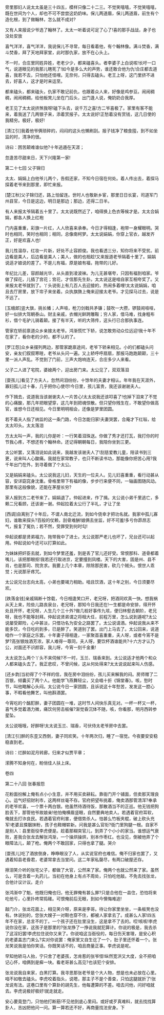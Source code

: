<!-- { "loadSidebar": true } -->
旁里那妇人说太太虽是三十四五，模样只像二十二三。不觉笑嘻嘻，不觉笑嘻嘻，既在世间为个人，却也不可不尝尝这奶奶味。保儿两道眉，保儿两道眉，前生有个造化根，到了做翰林，怎么就不成对?

又有人来报说少爷选了翰林了。太太一听着说可足了心了!喜的那手战战，身子也没处安放

喜气洋洋，喜气洋洋，我说保儿不寻常，每日看着他，有个翰林像。满斗焚香，满斗焚香，拜了天地拜家堂，此时那仇家，放不在心头上。

不一时，合庄里同姓异姓，老老少少，都来磕喜头。者李婆子上白说咳!长吁一口气，说道眼见的我那儿瞎死了!如今是多么大的声势，谁还敢合他为仇!合庄都去道喜，我若不去，只怕他还怪哩。无奈何，只得去磕头。老王上呀，这门里挤不进去，好喜人，这才是时来运至。

都来磕头，都来磕头，仇家不敢记前仇，也跟着众人来，好像是鸡参豆。闹闹稠稠，闹闹稠稠，给他板凳儿坐在门后头，出门逢人说，俺奶奶合我厚。

老王见了太太说挤煞我呀!磕下头去，说千万之喜!方二爷喜极了。家里有客不能来，着我送了几两银子来，添着赏报子。太太说好!正愁着没有赏钱，这几日使的我精穷。极好，极好!

[清江引]我着他爷俩琐碎的，闷闷的这头也懒刷刮。报子钱净了粮食囤，到不如坐监的时，清净的很。

诗曰：困苦颠难谁似他?十年逃遁在天涯；

忽逢苦尽甜来日，天下兴隆第一家!

第二十七回  父子锦归

太太、娟娟上白他爷儿两个，告假还家，不知今日宿在何处。着人传出去，着探马探着老爷来到那里，即忙来报。

[楚江秋]父子锦归还，路上怕留连。世时人也敬新乡宦，那里日日长宴，司道军门州县官，今日是这边，明日是那边；那边，还得二日半。

有人来报太爷隔着五十里了。太太说既然近了，咱得换上色衣等候才是。太太合娟娟，都各人换上红袍

门内喜重重，彩旗一片红，人人欣喜来承奉。今日才得相逢，袍带一身耀眼明。哭时也相同，笑时也相同；相同，总像南柯梦。太太说娟娟，你穿上官衣，越发齐正，好是欢喜人也!

我儿性温存，红妆一片新，好处不止容颜俊。我也看透三分，知你将来不受贫。前边看是美人，后边看是美人；美人，做的也相趁!又来报道老爷隔着十里了。娟娟说适才娘说的差了。不是儿有福，原是娘有福，拖带的儿好。

年纪比儿差，容颜越光华，从头直到凌波袜。为儿无甚堪夸，只因有福到咱家。爷做了探花，儿插了宫花；宫花，才信那先生卦。太太说这是咱自家互相夸奖了。又来报太老爷就到了。丫头说街上有几百人去迎接的，热闹多着哩!太太说娟娟，咱且去厅房里，放下帘子来坐着。众执旗旖上俺来迎接太老爷。才见探马过去，说是不远了。

[玉蛾郎]竖大旗，挑长幡；人声喧，枪刀剑戟共矛镰；鼓吹一大攒，锣鼓闹喧喧，好一似排大驾朝泰山。财主亲戚，衣帽光鲜跨雕鞍；穷人家，借马难，找身粗布衫，借个毛驴儿骑着颠。接了有半天，听的大筛传，这头行已合那执事连。

管家在轿前禀道众乡亲接太老爷。鸿渐慌忙下轿，说怎敢劳动众位远迎!我十年不在家了，看你老的少的，都不认的了。

[罗江怨]众乡亲摆列两边，那管家跪禀途间，老爷下轿来相见。小的们都磕头问安，亲友们叙叙寒暄，老爷从头问一遍。又上轿呼呼扇扇，那报马跑跑颠颠，三十里一派人声乱。不觉到了门前，三声大炮响连天，合庄多少人来看。

父子二人进了宅院，婆媳两个，迎出房门来。太公见了，双双落泪

[耍孩儿]看见了方夫人，忽然间泪纷纷，十馀年的夫妻才相认。年年我在天涯外，寡妇孤儿过十春，几乎把你心使尽!今日里，孩儿富贵，我还该谢谢夫人。

作下揖去，说道我当该谢谢夫人一片苦心!太太说我还该叩喜了!也掉下泪来了不觉的心痛酸，那几年把眼望穿，这几年到把魂惊散。但只望你残生在，不敢望你做高官，谁想今日还相见。今日里明明相会，还像是梦里团圆。

若不着夫人指了纳监的这一条门路，今日怎能归家!夫妻哭罢，合庵才下红毡，给太太叩头。太太落泪

方太太叫一声，我的儿你是听：一行笑着泪珠送。你做了秀才还打瓦，我打你的时节我心疼，不想还有个翰林命。还记得朝朝每日，我陪你坐到三更。

太公听罢，又落泪说如此说来，我越发该谢夫人了!刮慈爱教儿童，陪读书到三更，说来叫人心酸痛。我就在家常教子，也只不断读书功，那能像你把苦心用?我千年出门在外，到寻着做了个太公。

又是娟娟来磕头。太公说我这儿妇，天生的一位夫人。见儿妇喜重重，看行动甚从容，安详窈窕身沈重。骨格里带下有福的像，步步行来便不同，一轴画图随风动。那里有这般像貌，还能在茅屋长穷?

家人报到方二老爷来了。娟娟退了。仲起进来，作了揖。太公说小弟千里逃亡，多赖二兄看顾，还该谢一谢。仲起拉着太公行了半礼，才让了坐

[西调]自离别了十年后，不谓人南北迁流，到如今侥幸才把功名就。我家中孤儿寡妇，谁敢来探头?百般的仗赖，刮骨难酬!娘俩去坐监，好不可羞!多亏你昴昂志气，报复了冤仇；若不然，受罪受到何时勾!

仲起说都是贤弟福力，拖带我中了进士。太公说那严老儿也坏了，兄台还可以起用。仲起说如今还可以打算如此。

为妹妹把奸臣去就，到如今梦里还羞，到是丢了官儿还好受。常恨那科、道骨都着嘴儿，该把那眼抠!我若还行取进京，定要撞到凤楼。天下的大害，固是州、县不肖，也是那司、院贪求。我要上几个本章，除除那民害，砍几个贼头。恨世人乖觉；光说那牙疼咒。

太公说兄台志向太高，小弟也要竭力相助。咱且饮酒，这十年之别，今日须要尽欢。

[跌落金钱]亲戚隔断十馀载，今日相逢笑口开，老兄呀，把酒同欢真一快。想我祸从天上来，险些儿路丧泉台，老兄呀，那知今日我还在!一生都是命安排，得开怀处且开怀，老兄呀，人生几个三十外?做几桩好事传九垓，便归林壑去朝阶，老兄呀，我也不能等封拜。仲起说贤弟谓之将相大任，前程万里，怎么说到遁呢?太公说屡受颠险，心中甚淡，只借功名为安全之路罢了。太公说请酒。仲起说我从来不能多饮，今日吃的到多，已是醉了。笑道别了罢。出门上马去了。太公回来，说道咱作一个家庭之乐罢。十年妻子得相逢，一家聚首喜重重，夫人呀，或者今宵不是梦?高张银烛酒芳浓，家人难得一尊同，夫人呀，要饮杯酒谁能共?十六方才认乃公，对面还不识颜容，我儿呀，今宵一刻千金重!

太太说怎么两个丫头不来伺候?不一时，玉兰、瑞香来到。太公说适才他两个和众人都来磕头去了。我正悲叹，不曾问候，这从何处得来?太太说说起来叫人伤感。

[还乡韵]当初得了个不祥的信，我在房中泪纷纷，孩儿买来解我的闷。房师赠了二百银，倾囊买了两个人。他能学飞燕舞轻尘，又会唱十折《锦堂春》。咳，愁时节，叫他略解心头闷。太公说今日一家团圆，且诉说这十年愁苦，发发这一腔心事，不暇看他舞艺，叫他斟酒罢。

今宵吃的个酩酊醉，妻子团圆在一堆，这时节人间快乐真无对。一杯一杯又一杯，喜气多觉着酒力微，痛饮何劳击板催?渐觉昏沉体不随，咳，你看那，明月西转参星坠。

太公说哦哦，好醉呀!太太说玉兰、瑞香，可伏侍太老爷房中去罢。

[清江引]醉的东歪又西倒，妻子同欢笑。十年两次归，睡了一宿觉。今夜要安安稳稳直到老。

诗曰：烂醉如泥月转廊，归来才似贾平章；

潆腾不知身何在，盼俏佳人扶上床。



卷四



第二十八回  张春报怨

花粉面扮解上俺有点小小生意，并不用买卖耕耘。靠衙门开个铺面，但卖那天理良心。运气好招财利市，这两样丝毫不存。官府把望布挑着，俺卖酒那管清浑?奉承的老爷欢喜，一个票十两白银。他虽然待酒待饭，那散酒当不的正巡。他无钱把狗脸丢下，那管他爷故娘亲!他怕俺横眉竖眼，自然要典地卖人。若遇着官府耳软，俺就去打诈良民。若遇着官府利害，便借势杀人。怕甚么竹板夹棍，破上砍头充军!老婆且搽胭抹粉，孩子也鞋帽崭新。问我是甚么官衔?衙门里狗腿一根。自家不是别人：县里衙役李虎便是。趁着那糊突官儿，到弄了个小小的家当。谁想运气衰败，差我合张龙去解张鸿渐，一个操烘操烘，别本作枣红。也没见，倒被他弄了个眼障法儿，颠了枪。俺两个不敢回家，只得也拿了腿。哭介

[耍孩儿]吃了酒放倒身，睁睁眼没了人，从实说官府也难信。俺不归家也罢了，又遇着知县老昏君，老婆常拿去当堂问。这二年家私罄尽，有两口破屋还存。

擦泪笑介听的张宅父子，都做了大官，公然来了家。俺两个也就公然来了家。虽然么，可是含着一丸药儿，当初在他身上有点不周处，只怕吃他敲。不免去找张龙，合他计议计议。走介

张鸿渐中了魁，他既归俺也归，他无罪俺有甚么罪?只是合他在一县住，恐怕将来吃他亏，心里扑咚常捣碓。可恨俺前后无眼，到如今懊悔难追!

敲门介，张龙花面上，相见笑介呀，原来是李哥。待让你家里坐坐，一条板凳也没有。休说别的，您张大嫂子一对鞋也穿不住，都被人家拿去了。成甚么人家!四五年不在家，总言不的丁。一个孩子还在肚里没生，这是拿不了去的。哎!咳咳!李虎说你没在家，这孩子是那里的?张龙挣了一挣说我就犯算计。你说的极是，我去杀了这淫妇罢!李虎拉住说你又来了。你说咱这当衙役的，每日伤天害理，是安心积的老婆盖志门来么?实对你说罢：俺家里又自生讫了一个，肚子里还怀着一个。张龙笑说我是怕你笑话。你既笑话不的，咱且商量正事。李虎说是呢。

早知他轿马人抬，宁只舍了老婆孩，怎肯惹的张爷怪!纵然宽洪又大度，全不把咱记心怀，咱俩到是癣一块。看老哥甚么高见?也该犯个安排。

张龙说我自来家，白黑打算。我寻思那张老爷是个大人物，想是也未必放在心里。咱不如敬去磕头。李虎咬着指头，说嗯，那主子不是个善查，只怕这腿就折了!张龙说有法。这巷口里有个算卦的胡先生，他每遭算的不差。咱去问他，问好咱就去。李虎说极好极好!就走就走。

安心要竟登门，只怕他打断筋!不见他到底心里闷。或好或歹真难料，就去找找算卦人，吉凶把他问一问。算一算若还不好，再商量找法安身。下

